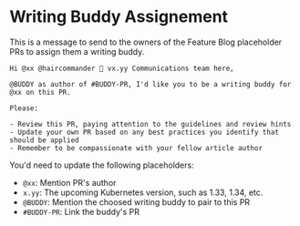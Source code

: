 # Writing Buddy Assignement

This is a message to send to the owners of the Feature Blog placeholder PRs to assign them a writing buddy.

```
Hi @xx @haircommander 👋 vx.yy Communications team here,

@BUDDY as author of #BUDDY-PR, I'd like you to be a writing buddy for @xx on this PR.

Please:

- Review this PR, paying attention to the guidelines and review hints
- Update your own PR based on any best practices you identify that should be applied
- Remember to be compassionate with your fellow article author
```

You'd need to update the following placeholders:
- `@xx`: Mention PR's author
- `x.yy`: The upcoming Kubernetes version, such as 1.33, 1.34, etc.
- `@BUDDY`: Mention the choosed writing buddy to pair to this PR
- `#BUDDY-PR`: Link the buddy's PR